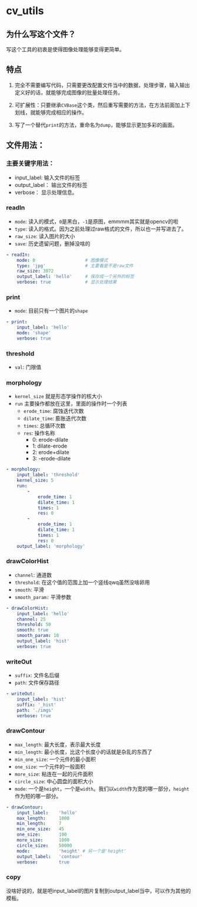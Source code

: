 # cv_utils

## 为什么写这个文件？

写这个工具的初衷是使得图像处理能够变得更简单。

## 特点

1. 完全不需要编写代码，只需要更改配置文件当中的数据，处理步骤，输入输出定义好的话，就能够完成图像的批量处理任务。

2. 可扩展性：只要继承`CVBase`这个类，然后重写需要的方法，在方法前面加上下划线，就能够完成相应的操作。

3. 写了一个替代`print`的方法，重命名为`dump`，能够显示更加多彩的画面。

## 文件用法：

### 主要关键字用法：

- input_label:    输入文件的标签
- output_label：  输出文件的标签
- verbose：       显示处理信息。

### readIn

- `mode`: 读入的模式，`0`是黑白，`-1`是原图，emmmm其实就是opencv的啦
- `type`: 读入的格式。因为之前处理过raw格式的文件，所以也一并写进去了。
- `raw_size`: 读入图片的大小
- `save`: 历史遗留问题，删掉没啥的

``` yaml
- readIn:
    mode: 0                   # 图像模式
    type: 'jpg'               # 主要看是不是raw文件
    raw_size: 3072
    output_label: 'hello'     # 保存成一个另外的标签
    verbose: true             # 显示处理结果
```

### print

- `mode`: 目前只有一个图片的`shape`

``` yaml
- print:
    input_label: 'hello'
    mode: 'shape'
    verbose: true
```

### threshold

- `val`: 门限值

### morphology

- `kernel_size` 就是形态学操作的核大小
- `run` 主要操作都放在这里，里面的操作时一个列表
  - `erode_time`: 腐蚀迭代次数
  - `dilate_time`: 膨胀迭代次数
  - `times`: 总循环次数 
  - `res`: 操作名称
    - 0: erode-dilate
    - 1: dilate-erode
    - 2: erode+dilate
    - 3: -erode-dilate

``` yaml
- morphology:
    input_label: 'threshold'
    kernel_size: 5
    run:
        - 
            erode_time: 1
            dilate_time: 1
            times: 1
            res: 0
        - 
            erode_time: 1
            dilate_time: 1
            times: 1
            res: 0
    output_label: 'morphology'
```

### drawColorHist

- `channel`: 通道数
- `threshold`: 在这个值的范围上加一个竖线qwq虽然没啥卵用
- `smooth`: 平滑
- `smooth_param:` 平滑参数

```yaml
- drawColorHist:
    input_label: 'hello'
    channel: 25
    threshold: 50
    smooth: true
    smooth_param: 10
    output_label: 'hist'
    verbose: true
```

### writeOut

- `suffix`: 文件名后缀
- `path`: 文件保存路径

```yaml
- writeOut:
    input_label: 'hist'
    suffix: '_hist'
    path: './imgs'
    verbose: true
```

### drawContour

- `max_length`: 最大长度，表示最大长度
- `min_length`: 最小长度，比这个长度小的话就是杂乱的东西了
- `min_one_size`: 一个元件的最小面积
- `one_size`: 一个元件的一般面积
- `more_size`: 粘连在一起的元件面积
- `circle_size`: 中心圆盘的面积大小
- `mode`: 一个是`height`，一个是`width`。我们以`width`作为宽的哪一部分，`height`作为短的哪一部分。

```yaml
- drawContour:
    input_label:    'hello'
    max_length:     1000
    min_length:     7
    min_one_size:   45
    one_size:       100
    more_size:      1000
    circle_size:    50000
    mode:           'height' # 另一个是'height'
    output_label:   'contour'
    verbose:        true
```

### copy

没啥好说的，就是吧input_label的图片复制到output_label当中，可以作为其他的模板。